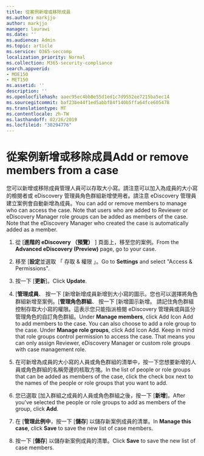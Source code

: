 ```yaml
---
title: 從案例新增或移除成員
ms.author: markjjo
author: markjjo
manager: laurawi
ms.date: ''
ms.audience: Admin
ms.topic: article
ms.service: O365-seccomp
localization_priority: Normal
ms.collection: M365-security-compliance
search.appverid:
- MOE150
- MET150
ms.assetid: ''
description: ''
ms.openlocfilehash: aaec95ec4bb8e55d1ed1c7d9552ee7215ba5ec14
ms.sourcegitcommit: baf23be44f1ed5abbf84f140b5ffa64fce605478
ms.translationtype: MT
ms.contentlocale: zh-TW
ms.lasthandoff: 02/26/2019
ms.locfileid: "30294776"
---
```

# <a name="add-or-remove-members-from-a-case"></a><span data-ttu-id="b005f-102">從案例新增或移除成員</span><span class="sxs-lookup"><span data-stu-id="b005f-102">Add or remove members from a case</span></span>

<span data-ttu-id="b005f-p101">您可以新增或移除成員管理人員可以存取大小寫。請注意可以加入為成員的大小寫的檢閱者或 eDiscovery 管理員角色群組新增使用者。請注意 eDiscovery 管理員建立案例會自動新增為成員。</span><span class="sxs-lookup"><span data-stu-id="b005f-p101">You can add or remove members to manage who can access the case. Note that users who are added to Reviewer or eDiscovery Manager role groups can be added as members of the case. Note that the eDiscovery Manager who created the case is automatically added as a member.</span></span>

1. <span data-ttu-id="b005f-106">從 [**進階的 eDiscovery （預覽）** ] 頁面上，移至您的案例。</span><span class="sxs-lookup"><span data-stu-id="b005f-106">From the **Advanced eDiscovery (Preview)** page, go to your case.</span></span>

2. <span data-ttu-id="b005f-107">移至 [**設定**並選取 「 存取 & 權限 」。</span><span class="sxs-lookup"><span data-stu-id="b005f-107">Go to **Settings** and select "Access & Permissions".</span></span>
 
3. <span data-ttu-id="b005f-108">按一下 [**更新**]。</span><span class="sxs-lookup"><span data-stu-id="b005f-108">Click **Update**.</span></span>
 
4. <span data-ttu-id="b005f-p102">[**管理成員**、 按一下 [新增新增成員新增到大小寫的圖示。您也可以選擇將角色群組新增至案例。[**管理角色群組**、 按一下 [新增圖示新增。 請記住角色群組控制存取大小寫的權限。這表示您只能指派檢閱 eDiscovery 管理員或與區分管理角色的自訂角色群組。</span><span class="sxs-lookup"><span data-stu-id="b005f-p102">Under **Manage members**, click Add Icon Add to add members to the case. You can also choose to add a role group to the case. Under **Manage role groups**, click Add Icon Add.  Keep in mind that role groups control permission to access the case. That means you can only assign Reviewer, eDiscovery Manager or custom role groups with case management role.</span></span>
 
5. <span data-ttu-id="b005f-114">在可新增為成員的大小寫的人員或角色群組的清單中，按一下您想要新增的人員或角色群組的名稱旁邊的核取方塊。</span><span class="sxs-lookup"><span data-stu-id="b005f-114">In the list of people or role groups that can be added as members of the case, click the check box next to the names of the people or role groups that you want to add.</span></span>

6. <span data-ttu-id="b005f-115">您已選取 [加入群組之成員的人員或角色群組之後，按一下 [**新增**]。</span><span class="sxs-lookup"><span data-stu-id="b005f-115">After you've selected the people or role groups to add as members of the group, click **Add**.</span></span>

7. <span data-ttu-id="b005f-116">在 [**管理此例中**，按一下 [**儲存**] 以儲存新案例成員的清單。</span><span class="sxs-lookup"><span data-stu-id="b005f-116">In **Manage this case**, click **Save** to save the new list of case members.</span></span>

8. <span data-ttu-id="b005f-117">按一下 [**儲存**] 以儲存新案例成員的清單。</span><span class="sxs-lookup"><span data-stu-id="b005f-117">Click **Save** to save the new list of case members.</span></span>

